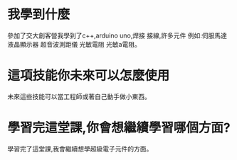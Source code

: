 # 我學到什麼
參加了交大創客營我學到了c++,arduino uno,焊接 接線,許多元件 例如:伺服馬達 液晶顯示器 超音波測距儀 光敏電阻 光敏a電阻。
# 這項技能你未來可以怎麼使用
未來這些技能可以當工程師或著自己動手做小東西。
# 學習完這堂課,你會想繼續學習哪個方面?
學習完了這堂課,我會繼續想學超級電子元件的方面。
